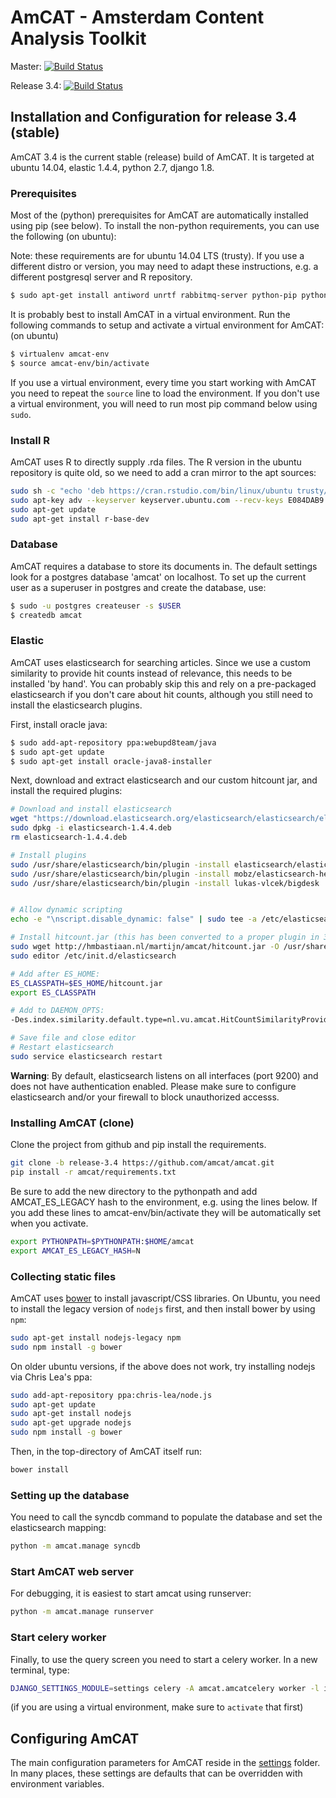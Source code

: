 AmCAT - Amsterdam Content Analysis Toolkit
==========================================

Master: [![Build Status](https://travis-ci.org/amcat/amcat.png?branch=master)](https://travis-ci.org/amcat/amcat)

Release 3.4: [![Build Status](https://travis-ci.org/amcat/amcat.png?branch=release-3.4)](https://travis-ci.org/amcat/amcat)


## Installation and Configuration for release 3.4 (stable)

AmCAT 3.4 is the current stable (release) build of AmCAT. It is targeted at ubuntu 14.04, elastic 1.4.4, python 2.7, django 1.8. 

### Prerequisites

Most of the (python) prerequisites for AmCAT are automatically installed using pip (see below). To install the non-python requirements, you can use the following (on ubuntu):

Note: these requirements are for ubuntu 14.04 LTS (trusty). If you use a different distro or version, you may need to adapt these instructions, e.g. a different postgresql server and R repository. 

```sh
$ sudo apt-get install antiword unrtf rabbitmq-server python-pip python-dev libxml2-dev libxslt-dev lib32z1-dev postgresql postgresql-server-dev-9.3 postgresql-contrib-9.3 python-virtualenv git graphviz
```

It is probably best to install AmCAT in a virtual environment. Run the following commands to setup and activate a virtual environment for AmCAT: (on ubuntu)

```sh
$ virtualenv amcat-env
$ source amcat-env/bin/activate
```

If you use a virtual environment, every time you start working with AmCAT you need to repeat the `source` line to load the environment. If you don't use a virtual environment, you will need to run most pip command below using `sudo`. 

### Install R

AmCAT uses R to directly supply .rda files. 
The R version in the ubuntu repository is quite old, so we need to add a cran mirror to the apt sources:

```sh
sudo sh -c "echo 'deb https://cran.rstudio.com/bin/linux/ubuntu trusty/' > /etc/apt/sources.list.d/r-cran-trusty.list"
sudo apt-key adv --keyserver keyserver.ubuntu.com --recv-keys E084DAB9
sudo apt-get update
sudo apt-get install r-base-dev
```

### Database

AmCAT requires a database to store its documents in. The default settings look for a postgres database 'amcat' on localhost. To set up the current user as a superuser in postgres and create the database, use:

```sh
$ sudo -u postgres createuser -s $USER
$ createdb amcat
```

### Elastic

AmCAT uses elasticsearch for searching articles. Since we use a custom similarity to provide hit counts instead of relevance, this needs to be installed 'by hand'. You can probably skip this and rely on a pre-packaged elasticsearch if you don't care about hit counts, although you still need to install the elasticsearch plugins.

First, install oracle java: 
```sh
$ sudo add-apt-repository ppa:webupd8team/java
$ sudo apt-get update
$ sudo apt-get install oracle-java8-installer 
```


Next, download and extract elasticsearch and our custom hitcount jar, and install the required plugins:

```sh
# Download and install elasticsearch
wget "https://download.elasticsearch.org/elasticsearch/elasticsearch/elasticsearch-1.4.4.deb"
sudo dpkg -i elasticsearch-1.4.4.deb
rm elasticsearch-1.4.4.deb

# Install plugins
sudo /usr/share/elasticsearch/bin/plugin -install elasticsearch/elasticsearch-analysis-icu/2.4.2
sudo /usr/share/elasticsearch/bin/plugin -install mobz/elasticsearch-head
sudo /usr/share/elasticsearch/bin/plugin -install lukas-vlcek/bigdesk


# Allow dynamic scripting 
echo -e "\nscript.disable_dynamic: false" | sudo tee -a /etc/elasticsearch/elasticsearch.yml

# Install hitcount.jar (this has been converted to a proper plugin in 3.5)
sudo wget http://hmbastiaan.nl/martijn/amcat/hitcount.jar -O /usr/share/elasticsearch/hitcount.jar
sudo editor /etc/init.d/elasticsearch

# Add after ES_HOME:
ES_CLASSPATH=$ES_HOME/hitcount.jar
export ES_CLASSPATH

# Add to DAEMON_OPTS:
-Des.index.similarity.default.type=nl.vu.amcat.HitCountSimilarityProvider

# Save file and close editor
# Restart elasticsearch
sudo service elasticsearch restart
```


**Warning**: By default, elasticsearch listens on all interfaces (port 9200) and does not have authentication enabled. Please make sure to configure elasticsearch and/or your firewall to block unauthorized accesss. 

### Installing AmCAT (clone)

Clone the project from github and pip install the requirements. 

```sh
git clone -b release-3.4 https://github.com/amcat/amcat.git
pip install -r amcat/requirements.txt
```

Be sure to add the new directory to the pythonpath and add AMCAT_ES_LEGACY hash to the environment, e.g. using the lines below.
If you add these lines to amcat-env/bin/activate they will be automatically set when you activate.

```sh
export PYTHONPATH=$PYTHONPATH:$HOME/amcat
export AMCAT_ES_LEGACY_HASH=N
```

### Collecting static files

AmCAT uses [bower](http://bower.io/) to install javascript/CSS libraries. On Ubuntu, you need to install the legacy version of `nodejs` first, and then install bower by using `npm`:

```sh
sudo apt-get install nodejs-legacy npm
sudo npm install -g bower
```

On older ubuntu versions, if the above does not work, try installing nodejs via Chris Lea's ppa:

```sh
sudo add-apt-repository ppa:chris-lea/node.js
sudo apt-get update
sudo apt-get install nodejs
sudo apt-get upgrade nodejs
sudo npm install -g bower
```

Then, in the top-directory of AmCAT itself run:

```sh
bower install
```

### Setting up the database

You need to call the syncdb command to populate the database and set the elasticsearch mapping:

```sh
python -m amcat.manage syncdb
```

### Start AmCAT web server

For debugging, it is easiest to start amcat using runserver:

```sh
python -m amcat.manage runserver
```

### Start celery worker

Finally, to use the query screen you need to start a celery worker. In a new terminal, type:

```sh
DJANGO_SETTINGS_MODULE=settings celery -A amcat.amcatcelery worker -l info -Q amcat
```

(if you are using a virtual environment, make sure to `activate` that first)

## Configuring AmCAT

The main configuration parameters for AmCAT reside in the [settings](https://github.com/amcat/amcat/tree/master/settings) folder. In many places, these settings are defaults that can be overridden with environment variables. 
